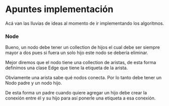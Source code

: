 # Apuntes implementación

Acá van las lluvias de ideas al momento de ir implementando los algoritmos.

### Node

Bueno, un nodo debe tener un collection de hijos el cual debe ser siempre mayor a dos pues si fuera un solo hijo este nodo se debería eliminar.  

Mejor diremos que el nodo tiene una collection de aristas, de esta forma definimos una clase Edge que tiene la etiqueta de la arista.  

Obviamente una arista sabe qué nodos conecta. Por lo tanto debe tener un Nodo padre y un nodo hijo.  

De esta forma un padre cuando quiere agregar un hijo debe crear la conexión entre él y su hijo para así ponerle una etiqueta a esa conexión.  
